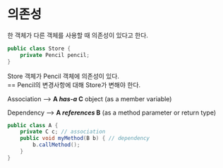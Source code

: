# 의존성

한 객체가 다른 객체를 사용할 때 의존성이 있다고 한다.

```java
public class Store { 
	private Pencil pencil; 
}
```

Store 객체가 Pencil 객체에 의존성이 있다.  
== Pencil의 변경사항에 대해 Store가 변해야 한다. 

Association --> **A _has-a_ C** object (as a member variable)

Dependency --> **A _references_ B** (as a method parameter or return type)

```java
public class A {
    private C c; // association
    public void myMethod(B b) { // dependency
        b.callMethod();
    }
}
```